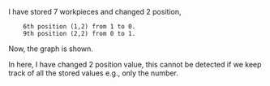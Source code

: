 I have stored 7 workpieces and changed 2 position,
```
    6th position (1,2) from 1 to 0.
    9th position (2,2) from 0 to 1.
```
Now, the graph is shown.

In here, I have changed 2 position value, this cannot be detected if we keep track of all the stored values e.g., only the number.
